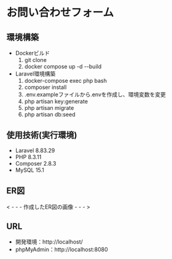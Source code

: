 # お問い合わせフォーム

## 環境構築
- Dockerビルド
  1. git clone 
  2. docker compose up -d --build
- Laravel環境構築
  1. docker-compose exec php bash
  2. composer install
  3. .env.exampleファイルから.envを作成し、環境変数を変更
  4. php artisan key:generate
  5. php artisan migrate
  6. php artisan db:seed

## 使用技術(実行環境)
- Laravel 8.83.29
- PHP 8.3.11
- Composer 2.8.3
- MySQL 15.1

## ER図
< - - - 作成したER図の画像 - - - >

## URL
- 開発環境：http://localhost/
- phpMyAdmin：http://localhost:8080

